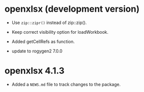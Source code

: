 # openxlsx (development version)

* Use `zip::zipr()` instead of zip::zip().

* Keep correct visibility option for loadWorkbook.

* Added getCellRefs as function.

* update to rogygen2 7.0.0

# openxlsx 4.1.3

* Added a `NEWS.md` file to track changes to the package.
